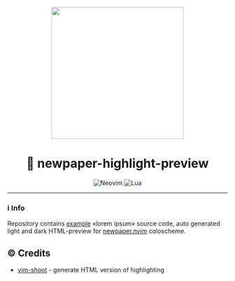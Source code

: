 <div align="center">
<p align="center">
    <img width="302" height="302" src="https://user-images.githubusercontent.com/1559192/163754338-7f265280-9a6c-4c39-932a-858b75746d0a.png">
</p>


# 🎨 newpaper-highlight-preview

![Neovim](https://img.shields.io/badge/NeoVim-%2357A143.svg?&style=for-the-badge&logo=neovim&logoColor=white)
![Lua](https://img.shields.io/badge/lua-%232C2D72.svg?style=for-the-badge&logo=lua&logoColor=white)

---

</div>


### ℹ️ Info

Repository contains [example](https://github.com/yorik1984/newpaper.nvim#special-syntax-highlight) «lorem ipsum» source code, auto generated light and dark HTML-preview for [newpaper.nvim](https://github.com/yorik1984/newpaper.nvim) coloscheme.

## ©️ Credits

+ [vim-shoot](https://github.com/JMcKiern/vim-shoot) - generate HTML version of highlighting 

